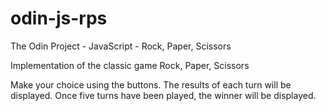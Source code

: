 # odin-js-rps
The Odin Project - JavaScript - Rock, Paper, Scissors 

Implementation of the classic game Rock, Paper, Scissors

Make your choice using the buttons. The results of each turn will be displayed. Once five turns have been played, the winner will be displayed. 
